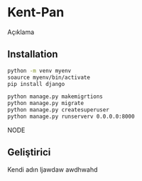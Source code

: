 # Kent-Pan
Açıklama

## Installation
```bash
python -m venv myenv
soaurce myenv/bin/activate
pip install django
```

```bash
python manage.py makemigrtions
python manage.py migrate
python manage.py createsuperuser
python manage.py runserverv 0.0.0.0:8000
```

NODE


## Geliştirici
Kendi adın
ljawdaw
awdhwahd

